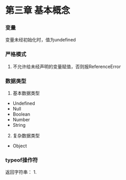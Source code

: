 # 第三章 基本概念

### 变量
变量未经初始化时，值为undefined

### 严格模式
1. 不允许给未经声明的变量赋值，否则报ReferenceError

### 数据类型
1. 基本数据类型
- Undefined
- Null
- Boolean
- Number
- String
2. 复杂数据类型
- Object

### typeof操作符
返回字符串：
1. 